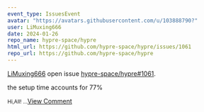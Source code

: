 ```yaml
---
event_type: IssuesEvent
avatar: "https://avatars.githubusercontent.com/u/103888790?"
user: LiMuxing666
date: 2024-01-26
repo_name: hypre-space/hypre
html_url: https://github.com/hypre-space/hypre/issues/1061
repo_url: https://github.com/hypre-space/hypre
---
```


<a href='https://github.com/LiMuxing666' target='_blank'>LiMuxing666</a> open issue <a href='https://github.com/hypre-space/hypre/issues/1061' target='_blank'>hypre-space/hypre#1061</a>.

<p>the setup time accounts for 77%</p><small>Hi,All!...</small><a href='https://github.com/hypre-space/hypre/issues/1061' target='_blank'>View Comment</a>